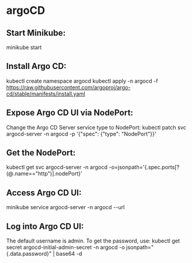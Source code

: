# argoCD


## Start Minikube:
  minikube start

## Install Argo CD:
  kubectl create namespace argocd
  kubectl apply -n argocd -f https://raw.githubusercontent.com/argoproj/argo-cd/stable/manifests/install.yaml


## Expose Argo CD UI via NodePort:
Change the Argo CD Server service type to NodePort:
 kubectl patch svc argocd-server -n argocd -p '{"spec": {"type": "NodePort"}}'


## Get the NodePort:
 kubectl get svc argocd-server -n argocd -o=jsonpath='{.spec.ports[?(@.name=="http")].nodePort}'

## Access Argo CD UI:
 minikube service argocd-server -n argocd --url

## Log into Argo CD UI:
The default username is admin.
To get the password, use:
 kubectl get secret argocd-initial-admin-secret -n argocd -o jsonpath="{.data.password}" | base64 -d
